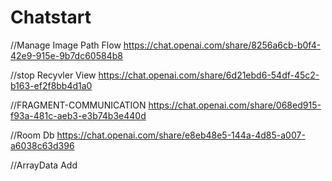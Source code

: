 # Chatstart

//Manage Image Path Flow
https://chat.openai.com/share/8256a6cb-b0f4-42e9-915e-9b7dc60584b8

//stop Recyvler View 
https://chat.openai.com/share/6d21ebd6-54df-45c2-b163-ef2f8bb4d1a0


//FRAGMENT-COMMUNICATION
https://chat.openai.com/share/068ed915-f93a-481c-aeb3-e3b74b3e440d

//Room Db
https://chat.openai.com/share/e8eb48e5-144a-4d85-a007-a6038c63d396

//ArrayData Add
